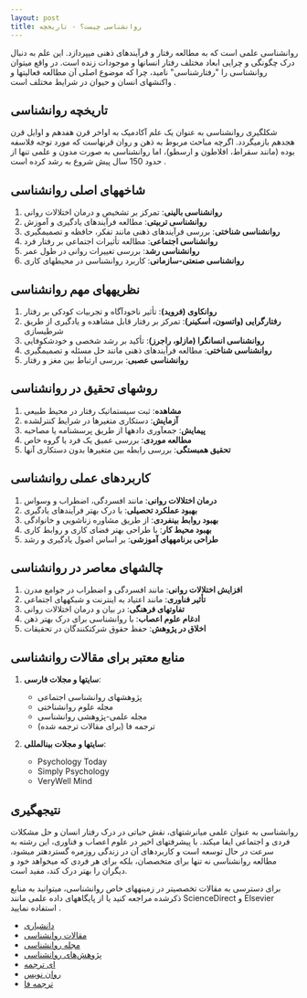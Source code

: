 ```yaml
---
layout: post
title: روانشناسی چیست؟ - تاریخچه
---
```


روانشناسی علمی است که به مطالعه رفتار و فرآیندهای ذهنی میپردازد. این علم به دنبال درک چگونگی و چرایی ابعاد مختلف رفتار انسانها و موجودات زنده است. در واقع میتوان روانشناسی را "رفتارشناسی" نامید، چرا که موضوع اصلی آن مطالعه فعالیتها و واکنشهای انسان و حیوان در شرایط مختلف است .

## تاریخچه روانشناسی
شکلگیری روانشناسی به عنوان یک علم آکادمیک به اواخر قرن هفدهم و اوایل قرن هجدهم بازمیگردد. اگرچه مباحث مربوط به ذهن و روان قرنهاست که مورد توجه فلاسفه بوده (مانند سقراط، افلاطون و ارسطو)، اما روانشناسی به صورت مدون و علمی تنها از حدود 150 سال پیش شروع به رشد کرده است .

## شاخههای اصلی روانشناسی
1. **روانشناسی بالینی**: تمرکز بر تشخیص و درمان اختلالات روانی
2. **روانشناسی تربیتی**: مطالعه فرآیندهای یادگیری و آموزش
3. **روانشناسی شناختی**: بررسی فرآیندهای ذهنی مانند تفکر، حافظه و تصمیمگیری
4. **روانشناسی اجتماعی**: مطالعه تأثیرات اجتماعی بر رفتار فرد
5. **روانشناسی رشد**: بررسی تغییرات روانی در طول عمر
6. **روانشناسی صنعتی-سازمانی**: کاربرد روانشناسی در محیطهای کاری 

## نظریههای مهم روانشناسی
1. **روانکاوی (فروید)**: تأثیر ناخودآگاه و تجربیات کودکی بر رفتار
2. **رفتارگرایی (واتسون، اسکینر)**: تمرکز بر رفتار قابل مشاهده و یادگیری از طریق شرطیسازی
3. **روانشناسی انسانگرا (مازلو، راجرز)**: تأکید بر رشد شخصی و خودشکوفایی
4. **روانشناسی شناختی**: مطالعه فرآیندهای ذهنی مانند حل مسئله و تصمیمگیری
5. **روانشناسی عصبی**: بررسی ارتباط بین مغز و رفتار 

## روشهای تحقیق در روانشناسی
1. **مشاهده**: ثبت سیستماتیک رفتار در محیط طبیعی
2. **آزمایش**: دستکاری متغیرها در شرایط کنترلشده
3. **پیمایش**: جمعآوری دادهها از طریق پرسشنامه یا مصاحبه
4. **مطالعه موردی**: بررسی عمیق یک فرد یا گروه خاص
5. **تحقیق همبستگی**: بررسی رابطه بین متغیرها بدون دستکاری آنها 

## کاربردهای عملی روانشناسی
1. **درمان اختلالات روانی**: مانند افسردگی، اضطراب و وسواس
2. **بهبود عملکرد تحصیلی**: با درک بهتر فرآیندهای یادگیری
3. **بهبود روابط بینفردی**: از طریق مشاوره زناشویی و خانوادگی
4. **بهبود محیط کار**: با طراحی بهتر فضای کاری و روابط کاری
5. **طراحی برنامههای آموزشی**: بر اساس اصول یادگیری و رشد 

## چالشهای معاصر در روانشناسی
1. **افزایش اختلالات روانی**: مانند افسردگی و اضطراب در جوامع مدرن
2. **تأثیر فناوری**: مانند اعتیاد به اینترنت و شبکههای اجتماعی
3. **تفاوتهای فرهنگی**: در بیان و درمان اختلالات روانی
4. **ادغام علوم اعصاب**: با روانشناسی برای درک بهتر ذهن
5. **اخلاق در پژوهش**: حفظ حقوق شرکتکنندگان در تحقیقات 

## منابع معتبر برای مقالات روانشناسی
1. **سایتها و مجلات فارسی**:
   - پژوهشهای روانشناسی اجتماعی 
   - مجله علوم روانشناختی 
   - مجله علمی-پژوهشی روانشناسی 
   - ترجمه فا (برای مقالات ترجمه شده) 

2. **سایتها و مجلات بینالمللی**:
   - Psychology Today
   - Simply Psychology
   - VeryWell Mind 

## نتیجهگیری
روانشناسی به عنوان علمی میانرشتهای، نقش حیاتی در درک رفتار انسان و حل مشکلات فردی و اجتماعی ایفا میکند. با پیشرفتهای اخیر در علوم اعصاب و فناوری، این رشته به سرعت در حال توسعه است و کاربردهای آن در زندگی روزمره گستردهتر میشود. مطالعه روانشناسی نه تنها برای متخصصان، بلکه برای هر فردی که میخواهد خود و دیگران را بهتر درک کند، مفید است.

برای دسترسی به مقالات تخصصیتر در زمینههای خاص روانشناسی، میتوانید به منابع ذکرشده مراجعه کنید یا از پایگاههای داده علمی مانند ScienceDirect و Elsevier استفاده نمایید .

- [دانشیاری](https://daneshyari.com/category/articles/252)
- [مقالات روانشناسی](http://www.iranapsy.ir/)
- [مجله روانشناسی](https://psychologicalscience.ir/)
- [پژوهش‌های روانشناسی](https://www.socialpsychology.ir/)
- [ای ترجمه](https://e-tarjome.com/category/psychology)
- [روان نویس](https://ravannevis.com/%D8%B3%D8%A7%DB%8C%D8%AA-%D9%85%D9%82%D8%A7%D9%84%D8%A7%D8%AA-%D8%B1%D9%88%D8%A7%D9%86%D8%B4%D9%86%D8%A7%D8%B3%DB%8C/)
- [ترجمه فا](https://tarjomefa.com/tag/%D8%AF%D8%A7%D9%86%D9%84%D9%88%D8%AF-%D8%B1%D8%A7%DB%8C%DA%AF%D8%A7%D9%86-%D9%85%D9%82%D8%A7%D9%84%D9%87-%D8%B1%D9%88%D8%A7%D9%86%D8%B4%D9%86%D8%A7%D8%B3%DB%8C-%D8%A8%D8%A7-%D8%AA%D8%B1%D8%AC%D9%85/)

